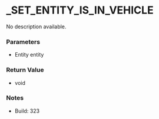 # _SET_ENTITY_IS_IN_VEHICLE

No description available.

### Parameters
* Entity entity

### Return Value
* void

### Notes
* Build: 323

